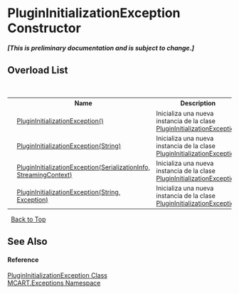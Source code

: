# PluginInitializationException Constructor 
 _**\[This is preliminary documentation and is subject to change.\]**_


## Overload List
&nbsp;<table><tr><th></th><th>Name</th><th>Description</th></tr><tr><td>![Public method](media/pubmethod.gif "Public method")</td><td><a href="49c310a7-e783-adec-1dc0-6dcc8a68d66e">PluginInitializationException()</a></td><td>
Inicializa una nueva instancia de la clase <a href="c2e4a131-c9e8-634c-54e1-e5d587b31fde">PluginInitializationException</a>.</td></tr><tr><td>![Public method](media/pubmethod.gif "Public method")</td><td><a href="665b19a4-4af2-91ee-2050-25750dbba41b">PluginInitializationException(String)</a></td><td>
Inicializa una nueva instancia de la clase <a href="c2e4a131-c9e8-634c-54e1-e5d587b31fde">PluginInitializationException</a>.</td></tr><tr><td>![Protected method](media/protmethod.gif "Protected method")</td><td><a href="64560e52-136b-de94-ddbd-78ce14a080de">PluginInitializationException(SerializationInfo, StreamingContext)</a></td><td>
Inicializa una nueva instancia de la clase <a href="c2e4a131-c9e8-634c-54e1-e5d587b31fde">PluginInitializationException</a>.</td></tr><tr><td>![Public method](media/pubmethod.gif "Public method")</td><td><a href="3a90acdb-ec04-4583-6377-7302e402d1ae">PluginInitializationException(String, Exception)</a></td><td>
Inicializa una nueva instancia de la clase <a href="c2e4a131-c9e8-634c-54e1-e5d587b31fde">PluginInitializationException</a>.</td></tr></table>&nbsp;
<a href="#plugininitializationexception-constructor">Back to Top</a>

## See Also


#### Reference
<a href="c2e4a131-c9e8-634c-54e1-e5d587b31fde">PluginInitializationException Class</a><br /><a href="36e6166c-cb29-ee06-1b8a-ebc61fae7b0a">MCART.Exceptions Namespace</a><br />